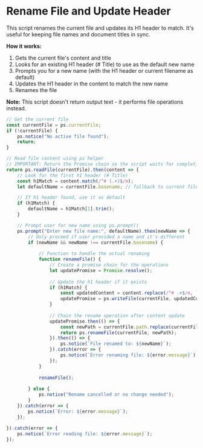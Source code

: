 # Rename File and Update Header

This script renames the current file and updates its H1 header to match. It's useful for keeping file names and document titles in sync.

**How it works:**
1. Gets the current file's content and title
2. Looks for an existing H1 header (# Title) to use as the default new name
3. Prompts you for a new name (with the H1 header or current filename as default)
4. Updates the H1 header in the content to match the new name
5. Renames the file

**Note:** This script doesn't return output text - it performs file operations instead.

```javascript
// Get the current file
const currentFile = ps.currentFile;
if (!currentFile) {
    ps.notice("No active file found");
    return;
}

// Read file content using ps helper
// IMPORTANT: Return the Promise chain so the script waits for completion
return ps.readFile(currentFile).then(content => {
    // Look for the first h1 header (# Title)
    const h1Match = content.match(/^# (.+)$/m);
    let defaultName = currentFile.basename; // fallback to current file name

    // If h1 header found, use it as default
    if (h1Match) {
        defaultName = h1Match[1].trim();
    }

    // Prompt user for new name using ps.prompt()
    ps.prompt("Enter new file name:", defaultName).then(newName => {
        // Only proceed if user provided a name and it's different
        if (newName && newName !== currentFile.basename) {
            
            // Function to handle the actual renaming
            function renameFile() {
                // Create a promise chain for the operations
                let updatePromise = Promise.resolve();
                
                // Update the h1 header if it exists
                if (h1Match) {
                    const updatedContent = content.replace(/^# .+$/m, `# ${newName}`);
                    updatePromise = ps.writeFile(currentFile, updatedContent);
                }
                
                // Chain the rename operation after content update
                updatePromise.then(() => {
                    const newPath = currentFile.path.replace(currentFile.name, `${newName}.md`);
                    return ps.renameFile(currentFile, newPath);
                }).then(() => {
                    ps.notice(`File renamed to: ${newName}`);
                }).catch(error => {
                    ps.notice(`Error renaming file: ${error.message}`);
                });
            }
            
            renameFile();
            
        } else {
            ps.notice("Rename cancelled or no change needed");
        }
    }).catch(error => {
        ps.notice(`Error: ${error.message}`);
    });
    
}).catch(error => {
    ps.notice(`Error reading file: ${error.message}`);
});
```